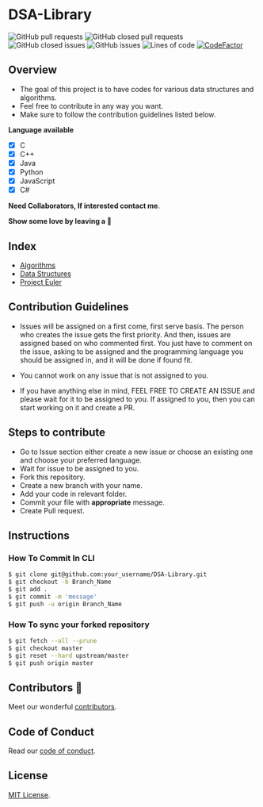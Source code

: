 # DSA-Library

![GitHub pull requests](https://img.shields.io/github/issues-pr/krishrahul98/DSA-Library?style=flat-square) 
![GitHub closed pull requests](https://img.shields.io/github/issues-pr-closed/krishrahul98/DSA-Library?style=flat-square)
![GitHub closed issues](https://img.shields.io/github/issues-closed/krishrahul98/DSA-Library?style=flat-square)
![GitHub issues](https://img.shields.io/github/issues/krishrahul98/DSA-Library?style=flat-square)
![Lines of code](https://img.shields.io/tokei/lines/github/krishrahul98/DSA-Library?style=flat-square)
[![CodeFactor](https://www.codefactor.io/repository/github/krishrahul98/dsa-library/badge)](https://www.codefactor.io/repository/github/krishrahul98/dsa-library)


**Overview**
------------------------------

- The goal of this project is to have codes for various data structures and algorithms.
- Feel free to contribute in any way you want.
- Make sure to follow the contribution guidelines listed below.

**Language available**
- [x] C
- [x] C++
- [x] Java
- [x] Python
- [x] JavaScript
- [x] C#

**Need Collaborators, If interested contact me**.

**Show some love by leaving a :star2:** 


**Index**
-----------
- [Algorithms](https://github.com/krishrahul98/DSA-Library/tree/main/Algorithms)
- [Data Structures](https://github.com/krishrahul98/DSA-Library/tree/main/Data_Structures)
- [Project Euler](https://github.com/krishrahul98/DSA-Library/tree/main/Project_Euler)


**Contribution Guidelines**
------------------------------

- Issues will be assigned on a first come, first serve basis. The person who creates the issue gets the first priority. And then, issues are assigned based on who   commented first. You just have to comment on the issue, asking to be assigned and the programming language you should be assigned in, and it will be done if found fit.

- You cannot work on any issue that is not assigned to you.

- If you have anything else in mind, FEEL FREE TO CREATE AN ISSUE and please wait for it to be assigned to you. If assigned to you, then you can start working on it and create a PR.

**Steps to contribute**
-----------------------------

- Go to Issue section either create a new issue or choose an existing one and choose your preferred language.
- Wait for issue to be assigned to you.
- Fork this repository.
- Create a new branch with your name.
- Add your code in relevant folder.
- Commit your file with **appropriate** message.
- Create Pull request.

**Instructions**
-----------------------

### How To Commit In CLI

```sh
$ git clone git@github.com:your_username/DSA-Library.git
$ git checkout -b Branch_Name
$ git add .
$ git commit -m 'message'
$ git push -u origin Branch_Name

```

### How To sync your forked repository

```sh
$ git fetch --all --prune
$ git checkout master
$ git reset --hard upstream/master
$ git push origin master

```
## Contributors 🎉

Meet our wonderful [contributors](/CONTRIBUTORS.md).


## Code of Conduct
Read our [code of conduct](/CODE_OF_CONDUCT.md).

## License
[MIT License](/LICENSE).
